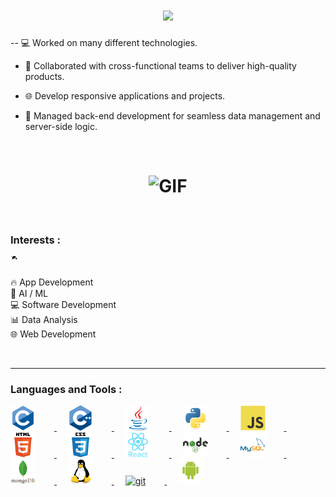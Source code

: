         
<h1 align="center">   
    <img src="https://readme-typing-svg.herokuapp.com/?font=Righteous&size=35&center=true&vCenter=true&width=500&height=70&duration=4000&lines=Hi+%F0%9F%91%8B;+I'm+Akash+!;" />
</h1>
 
-- 💻 Worked on many different technologies.

- 🤝 Collaborated with cross-functional teams to deliver high-quality products.

- 🌐 Develop responsive applications and projects.

- 🚀 Managed back-end development for seamless data management and server-side logic.
</p>
<br>
<h1 align="center"><img src="" alt=""><img alt="GIF" src="https://github.com/user-attachments/assets/69124450-c85a-41de-b3be-243e7ef53492" style="max-width: 80%; display: inline-block;" data-target="animated-image.originalImage"></h1>
<br>
<div class="markdown-heading" dir="auto">
  <h3 class="heading-element" dir="auto">Interests :</h3>
  <a id="user-content-interests" class="anchor" aria-label="Permalink: Interests" href="#interests">
    <svg class="octicon octicon-link" viewBox="0 0 16 16" version="1.1" width="16" height="16" aria-hidden="true">
      <path d="M7.775 3.275h-1.25L3.25 5a3.5 3.5 0 0 1 1.495-4.951 2.5 2.5 0 0 1 3.5 3.5L8.531 5.25h1.25L10.5 3.775A3.5 3.5 0 0 1 8.75 1.25a2.5 2.5 0 0 1-3.5-3.5L1.25 1.25a3.5 3.5 0 0 1 3.5-3.5z"></path>
    </svg>
  </a>
</div>
<p dir="auto">
  🔥 App Development
  <br>
  🤖 AI / ML
  <br>
  💻 Software Development
  <br>
  📊 Data Analysis
  <br>
  🌐 Web Development
</p>
<br>
<hr>
<h3 align="left">Languages and Tools :</h3>
<p align="left">
    <a href="https://www.cprogramming.com/" target="_blank" rel="noreferrer">
        <img src="https://raw.githubusercontent.com/devicons/devicon/master/icons/c/c-original.svg" alt="c" width="40" height="40" style="margin-right: 30px;"/>
    </a> &emsp;
    <a href="https://www.w3schools.com/cpp/" target="_blank" rel="noreferrer">
        <img src="https://raw.githubusercontent.com/devicons/devicon/master/icons/cplusplus/cplusplus-original.svg" alt="cplusplus" width="40" height="40" style="margin-right: 30px;"/>
    </a>&emsp;
    <a href="https://www.java.com" target="_blank" rel="noreferrer">
        <img src="https://raw.githubusercontent.com/devicons/devicon/master/icons/java/java-original.svg" alt="java" width="40" height="40" style="margin-right: 30px;"/>
    </a>&emsp;
    <a href="https://www.python.org" target="_blank" rel="noreferrer">
        <img src="https://raw.githubusercontent.com/devicons/devicon/master/icons/python/python-original.svg" alt="python" width="40" height="40" style="margin-right: 30px;"/>
    </a>&emsp;
    <a href="https://developer.mozilla.org/en-US/docs/Web/JavaScript" target="_blank" rel="noreferrer">
        <img src="https://raw.githubusercontent.com/devicons/devicon/master/icons/javascript/javascript-original.svg" alt="javascript" width="40" height="40" style="margin-right: 30px;"/>
    </a>&emsp;
    <a href="https://www.w3.org/html/" target="_blank" rel="noreferrer">
        <img src="https://raw.githubusercontent.com/devicons/devicon/master/icons/html5/html5-original-wordmark.svg" alt="html5" width="40" height="40" style="margin-right: 30px;"/>
    </a>&emsp;
    <a href="https://www.w3schools.com/css/" target="_blank" rel="noreferrer">
        <img src="https://raw.githubusercontent.com/devicons/devicon/master/icons/css3/css3-original-wordmark.svg" alt="css3" width="40" height="40" style="margin-right: 30px;"/>
    </a>&emsp;
    <a href="https://reactjs.org/" target="_blank" rel="noreferrer">
        <img src="https://raw.githubusercontent.com/devicons/devicon/master/icons/react/react-original-wordmark.svg" alt="react" width="40" height="40" style="margin-right: 30px;"/>
    </a>&emsp;
    <a href="https://nodejs.org" target="_blank" rel="noreferrer">
        <img src="https://raw.githubusercontent.com/devicons/devicon/master/icons/nodejs/nodejs-original-wordmark.svg" alt="nodejs" width="40" height="40" style="margin-right: 30px;"/>
    </a>&emsp;
    <a href="https://www.mysql.com/" target="_blank" rel="noreferrer">
        <img src="https://raw.githubusercontent.com/devicons/devicon/master/icons/mysql/mysql-original-wordmark.svg" alt="mysql" width="40" height="40" style="margin-right: 30px;"/>
    </a>&emsp;
    <a href="https://www.mongodb.com/" target="_blank" rel="noreferrer">
        <img src="https://raw.githubusercontent.com/devicons/devicon/master/icons/mongodb/mongodb-original-wordmark.svg" alt="mongodb" width="40" height="40" style="margin-right: 30px;"/>
    </a>&emsp;
    <a href="https://www.linux.org/" target="_blank" rel="noreferrer">
        <img src="https://raw.githubusercontent.com/devicons/devicon/master/icons/linux/linux-original.svg" alt="linux" width="40" height="40" style="margin-right: 30px;"/>
    </a>&emsp;
    <a href="https://git-scm.com/" target="_blank" rel="noreferrer">
        <img src="https://www.vectorlogo.zone/logos/git-scm/git-scm-icon.svg" alt="git" width="40" height="40" style="margin-right: 30px;"/>
    </a>&emsp;
  <a href="https://developer.android.com" target="_blank" rel="noreferrer" style="margin-right: 30px;">
        <img src="https://raw.githubusercontent.com/devicons/devicon/master/icons/android/android-original-wordmark.svg" alt="android" width="40" height="40"/>
    </a>      
</p>
<br>
<!-- <hr>
<p style="display: flex; justify-content: center; gap: 20px;">
    <img src="https://github-readme-stats.vercel.app/api/top-langs?username=akashb1015&show_icons=true&locale=en&layout=compact" alt="akashb1015" />
    <img src="https://github-readme-streak-stats.herokuapp.com/?user=akashb1015&" alt="akashb1015" />
</p>

<hr> -->


